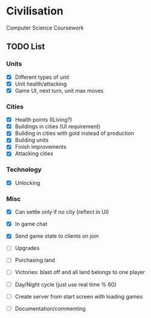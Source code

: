 # Civilisation

Computer Science Coursework

## TODO List

### Units
- [x] Different types of unit
- [x] Unit health/attacking
- [x] Game UI, next turn, unit max moves

### Cities
- [x] Health points (ILiving?)
- [x] Buildings in cities (UI requirement)
- [x] Building in cities with gold instead of production
- [x] Building units
- [x] Finish improvements
- [x] Attacking cities

### Technology
- [x] Unlocking

### Misc
- [x] Can settle only if no city (reflect in UI)
- [x] In game chat
- [x] Send game state to clients on join
- [ ] Upgrades
- [ ] Purchasing land
- [ ] Victories: blast off and all land belongs to one player
- [ ] Day/Night cycle (just use real time % 60)

- [ ] Create server from start screen with loading games
- [ ] Documentation/commenting 
